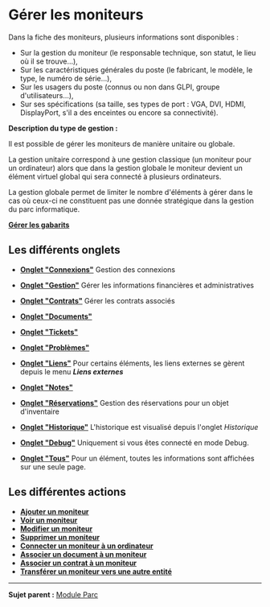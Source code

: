 Gérer les moniteurs
===================

Dans la fiche des moniteurs, plusieurs informations sont disponibles :

-   Sur la gestion du moniteur (le responsable technique, son statut, le lieu où il se trouve...),
-   Sur les caractéristiques générales du poste (le fabricant, le modèle, le type, le numéro de série...),
-   Sur les usagers du poste (connus ou non dans GLPI, groupe d'utilisateurs...),
-   Sur ses spécifications (sa taille, ses types de port : VGA, DVI, HDMI, DisplayPort, s'il a des enceintes ou encore sa connectivité).

**Description du type de gestion :**

Il est possible de gérer les moniteurs de manière unitaire ou globale.

La gestion unitaire correspond à une gestion classique (un moniteur pour un ordinateur) alors que dans la gestion globale le moniteur devient un élément virtuel global qui sera connecté à plusieurs ordinateurs.

La gestion globale permet de limiter le nombre d'éléments à gérer dans le cas où ceux-ci ne constituent pas une donnée stratégique dans la gestion du parc informatique.

**[Gérer les gabarits](index.php?fr/Les_différentes_actions/Gérer_les_gabarits.md)**

Les différents onglets
----------------------
-   **[Onglet "Connexions"](index.php?fr/Les_différents_onglets/Onglet_Connexions.md)**
     Gestion des connexions

-   **[Onglet "Gestion"](index.php?fr/Les_différents_onglets/Onglet_Gestion.md)**
    Gérer les informations financières et administratives

-   **[Onglet "Contrats"](index.php?fr/Les_différents_onglets/Onglet_Contrats.md)**
    Gérer les contrats associés

-   **[Onglet "Documents"](index.php?fr/Les_différents_onglets/Onglet_Documents.md)**

-   **[Onglet "Tickets"](index.php?fr/Les_différents_onglets/Onglet_Tickets.md)**

-   **[Onglet "Problèmes"](index.php?fr/Les_différents_onglets/Onglet_Problèmes.md)**

-  **[Onglet "Liens"](index.php?fr/Les_différents_onglets/Onglet_Liens.md)**
     Pour certains éléments, les liens externes se gèrent depuis le menu ***Liens externes***

-   **[Onglet "Notes"](index.php?fr/commontabs/Les_différents_onglets/Onglet_Notes.md)**

-   **[Onglet "Réservations"](index.php?fr/Les_différents_onglets/Onglet_Réservations.md)**
     Gestion des réservations pour un objet d'inventaire

-   **[Onglet "Historique"](index.php?fr/Les_différents_onglets/Onglet_Historique.md)**
     L'historique est visualisé depuis l'onglet *Historique*

-   **[Onglet "Debug"](index.php?fr/Les_différents_onglets/Onglet_Debug.md)**
    Uniquement si vous êtes connecté en mode Debug.

-   **[Onglet "Tous"](index.php?fr/Les_différents_onglets/Onglet_Tous.md)**
     Pour un élément, toutes les informations sont affichées sur une seule page.

Les différentes actions
-----------------------
-   **[Ajouter un moniteur](index.php?fr/Les_différentes_actions/Créer_un_nouvel_objet.md)**
-   **[Voir un moniteur](index.php?fr/Les_différentes_actions/Visualiser_un_objet.md)**
-   **[Modifier un moniteur](index.php?fr/Les_différentes_actions/Modifier_un_objet.md)**
-   **[Supprimer un moniteur](index.php?fr/Les_différentes_actions/Supprimer_un_objet.md)**
-   **[Connecter un moniteur à un ordinateur](index.php?fr/Les_différents_onglets/Onglet_Connexions.md)**
-   **[Associer un document à un moniteur](index.php?fr/Les_différentes_actions/Lier_un_document_à_un_objet.md)**
-   **[Associer un contrat à un moniteur](index.php?fr/Les_différentes_actions/Lier_un_contrat_à_un_objet.md)**
-   **[Transférer un moniteur vers une autre entité](index.php?fr/Les_différentes_actions/Transférer_un_objet.md)**

------
**Sujet parent :** [Module Parc](index.php?fr/03_Module_Parc/01_Module_Parc.md "Module Parc de GLPI")